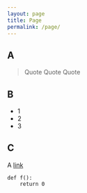 ```yaml
---
layout: page
title: Page
permalink: /page/
---
```


A
---
> Quote
> Quote
> Quote

B
---
* 1
* 2
* 3

C
---
A [link](www.duckduckgo.com)

~~~
def f():
    return 0
~~~
